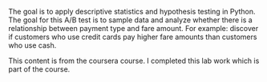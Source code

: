 The goal is to apply descriptive statistics and hypothesis testing in Python. The goal for this A/B test is to sample data and analyze whether there is a relationship between payment type and fare amount. For example: discover if customers who use credit cards pay higher fare amounts than customers who use cash.

This content is from the coursera course. I completed this lab work which is part of the course.
